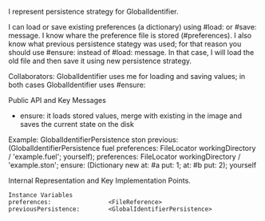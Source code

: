 I represent persistence strategy for GlobalIdentifier. 

I can load or save existing preferences (a dictionary) using #load: or #save: message. I know whare the preference file is stored (#preferences). I also know what previous persistence stategy was used; for that reason you should use #ensure: instead of #load: message. In that case, I will load the old file and then save it using new persistence strategy.

Collaborators: GlobalIdentifier uses me for loading and saving values; in both cases GlobalIdentifier uses #ensure:

Public API and Key Messages

- ensure: it loads stored values, merge with existing in the image and saves the current state on the disk

Example:
	GlobalIdentifierPersistence ston
		previous: (GlobalIdentifierPersistence fuel
					preferences: FileLocator workingDirectory / 'example.fuel';
					yourself);
		preferences: FileLocator workingDirectory / 'example.ston';
		ensure: (Dictionary new at: #a put: 1; at: #b put: 2);
		yourself

Internal Representation and Key Implementation Points.

    Instance Variables
	preferences:				<FileReference>
	previousPersistence:		<GlobalIdentifierPersistence>
